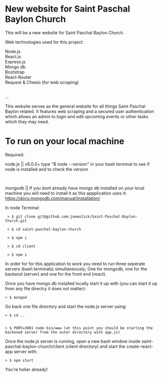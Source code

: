 # New website for Saint Paschal Baylon Church

This will be a new website for Saint Paschal Baylon Church.

Web technologies used for this project:

Node.js
<br />
React.js
<br />
Express.js
<br />
Mongo db
<br />
Bootstrap
<br />
React-Router
<br />
Request & Cheeio (for web scraping)
<br />
<br />

...

This website serves as the general website for all things Saint Paschal Baylon related. It features web scraping and a secured user authentication which allows an admin to login and edit upcoming events or other tasks which they may need. 

# To run on your local machine

Required: 

 node.js || v6.0.0+ type "$ node --version" in your bash terminal to see if node is installed and to check the version

<br />
 
 mongodb || If you dont already have mongo db installed on your local machine you will need to install it as this appplication uses it: https://docs.mongodb.com/manual/installation/

In node Terminal:

	 > $ git clone git@github.com:joemulick/Saint-Paschal-Baylon-Church.git

	 > $ cd saint-paschal-baylon-church

	 > $ npm i

	 > $ cd client

	 > $ npm i


In order for for this application to work you need to run three seperate servers (bash terminals) simultaneously; One for mongodb, one for the backend (server) and one for the front end (react).

Once you have mongo db installed locally start it up with (you can start it up from any file directry it does not matter):

	> $ mongod

Go back one file directory and start the node.js server using:

	> $ cd ..
	

	> $ PORT=3001 node bin/www (at this point you should be starting the backened server from the outer directory with app.js)

Once the node.js server is running, open a new bash window inside saint-paschal-baylon-church/client (client directory) and start the create-react-app server with:

	> $ npm start

You're holier already!






